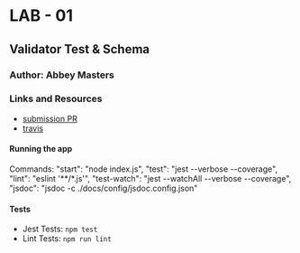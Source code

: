 # LAB - 01

## Validator Test & Schema
### Author: Abbey Masters

### Links and Resources
* [submission PR](https://github.com/abbeymasters-401-advanced-javascript/lab-03/pull/1)
* [travis](https://travis-ci.com/abbeymasters-401-advanced-javascript/lab-03/builds/128438903)

#### Running the app
Commands:
    "start": "node index.js",
    "test": "jest --verbose --coverage",
    "lint": "eslint '**/*.js'",
    "test-watch": "jest --watchAll --verbose --coverage",
    "jsdoc": "jsdoc -c ./docs/config/jsdoc.config.json"
  
#### Tests
* Jest Tests: `npm test`
* Lint Tests: `npm run lint`


